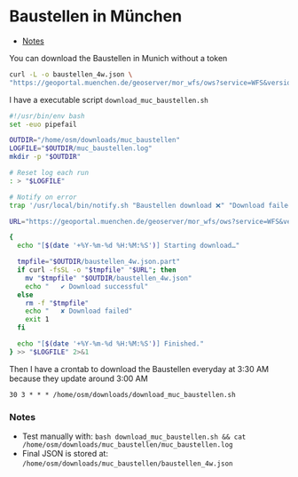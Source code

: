 # Baustellen in München

- [Notes](#notes)


You can download the Baustellen in Munich without a token

```bash
curl -L -o baustellen_4w.json \
"https://geoportal.muenchen.de/geoserver/mor_wfs/ows?service=WFS&version=1.1.0&request=GetFeature&typeName=mor_wfs:baustellen_4_weeks_opendata&outputFormat=application/json"
```

I have a executable script `download_muc_baustellen.sh`

```bash
#!/usr/bin/env bash
set -euo pipefail

OUTDIR="/home/osm/downloads/muc_baustellen"
LOGFILE="$OUTDIR/muc_baustellen.log"
mkdir -p "$OUTDIR"

# Reset log each run
: > "$LOGFILE"

# Notify on error
trap '/usr/local/bin/notify.sh "Baustellen download ❌" "Download failed. Check $LOGFILE."' ERR

URL="https://geoportal.muenchen.de/geoserver/mor_wfs/ows?service=WFS&version=1.1.0&request=GetFeature&typeName=mor_wfs:baustellen_4_weeks_opendata&outputFormat=application/json"

{
  echo "[$(date '+%Y-%m-%d %H:%M:%S')] Starting download…"

  tmpfile="$OUTDIR/baustellen_4w.json.part"
  if curl -fsSL -o "$tmpfile" "$URL"; then
    mv "$tmpfile" "$OUTDIR/baustellen_4w.json"
    echo "   ✔ Download successful"
  else
    rm -f "$tmpfile"
    echo "   ✘ Download failed"
    exit 1
  fi

  echo "[$(date '+%Y-%m-%d %H:%M:%S')] Finished."
} >> "$LOGFILE" 2>&1
```

Then I have a crontab to download the Baustellen everyday at 3:30 AM because they update around 3:00 AM
```
30 3 * * * /home/osm/downloads/download_muc_baustellen.sh
```

### Notes
- Test manually with: `bash download_muc_baustellen.sh && cat /home/osm/downloads/muc_baustellen/muc_baustellen.log`
- Final JSON is stored at: `/home/osm/downloads/muc_baustellen/baustellen_4w.json`

